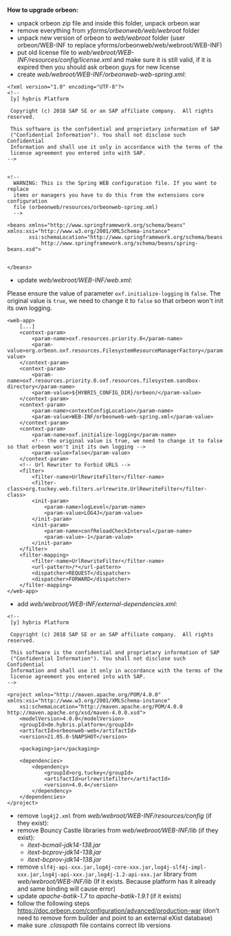 **How to upgrade orbeon:**

 * unpack orbeon zip file and inside this folder, unpack orbeon.war
 * remove everything from _yforms/orbeonweb/web/webroot_ folder
 * unpack new version of orbeon to _web/webroot_ folder (user orbeon/WEB-INF to replace yforms/orbeonweb/web/webroot/WEB-INF)
 * put old license file to _web/webroot/WEB-INF/resources/config/license.xml_ and make sure it is still valid, if it is expired then you should ask orbeon guys for new license
 * create _web/webroot/WEB-INF/orbeonweb-web-spring.xml_:

```
<?xml version="1.0" encoding="UTF-8"?>
<!--
 [y] hybris Platform
 
 Copyright (c) 2018 SAP SE or an SAP affiliate company.  All rights reserved.
 
 This software is the confidential and proprietary information of SAP
 ("Confidential Information"). You shall not disclose such Confidential
 Information and shall use it only in accordance with the terms of the
 license agreement you entered into with SAP.
-->


<!-- 
  WARNING: This is the Spring WEB configuration file. If you want to replace
  items or managers you have to do this from the extensions core configuration 
  file (orbeonweb/resources/orbeonweb-spring.xml) 
  -->

<beans xmlns="http://www.springframework.org/schema/beans" xmlns:xsi="http://www.w3.org/2001/XMLSchema-instance"
       xsi:schemaLocation="http://www.springframework.org/schema/beans
           http://www.springframework.org/schema/beans/spring-beans.xsd">

    
</beans>
```
 
 * update _web/webroot/WEB-INF/web.xml_:

Please ensure the value of parameter `oxf.initialize-logging` is `false`. The original value is `true`, we need to change it to `false` so that orbeon won't init its own logging.

```
<web-app>
    [...]
    <context-param>
        <param-name>oxf.resources.priority.0</param-name>
        <param-value>org.orbeon.oxf.resources.FilesystemResourceManagerFactory</param-value>
    </context-param>
    <context-param>
        <param-name>oxf.resources.priority.0.oxf.resources.filesystem.sandbox-directory</param-name>
        <param-value>${HYBRIS_CONFIG_DIR}/orbeon/</param-value>
    </context-param>
    <context-param>
        <param-name>contextConfigLocation</param-name>
        <param-value>WEB-INF/orbeonweb-web-spring.xml</param-value>
    </context-param>
    <context-param>
        <param-name>oxf.initialize-logging</param-name>
        <!-- the original value is true, we need to change it to false so that orbeon won't init its own logging -->
        <param-value>false</param-value>
    </context-param>
    <!-- Url Rewriter to Forbid URLS -->
    <filter>
        <filter-name>UrlRewriteFilter</filter-name>
        <filter-class>org.tuckey.web.filters.urlrewrite.UrlRewriteFilter</filter-class>
        <init-param>
            <param-name>logLevel</param-name>
            <param-value>LOG4J</param-value>
        </init-param>
        <init-param>
            <param-name>confReloadCheckInterval</param-name>
            <param-value>-1</param-value>
        </init-param>
    </filter>
    <filter-mapping>
        <filter-name>UrlRewriteFilter</filter-name>
        <url-pattern>/*</url-pattern>
        <dispatcher>REQUEST</dispatcher>
        <dispatcher>FORWARD</dispatcher>
    </filter-mapping>
</web-app>
```

* add _web/webroot/WEB-INF/external-dependencies.xml_:

```
<!--
 [y] hybris Platform

 Copyright (c) 2018 SAP SE or an SAP affiliate company.  All rights reserved.

 This software is the confidential and proprietary information of SAP
 ("Confidential Information"). You shall not disclose such Confidential
 Information and shall use it only in accordance with the terms of the
 license agreement you entered into with SAP.
-->

<project xmlns="http://maven.apache.org/POM/4.0.0" xmlns:xsi="http://www.w3.org/2001/XMLSchema-instance"
    xsi:schemaLocation="http://maven.apache.org/POM/4.0.0 http://maven.apache.org/xsd/maven-4.0.0.xsd">
    <modelVersion>4.0.0</modelVersion>
    <groupId>de.hybris.platform</groupId>
    <artifactId>orbeonweb-web</artifactId>
    <version>21.05.0-SNAPSHOT</version>

    <packaging>jar</packaging>

    <dependencies>
        <dependency>
            <groupId>org.tuckey</groupId>
            <artifactId>urlrewritefilter</artifactId>
            <version>4.0.4</version>
        </dependency>
    </dependencies>
</project>
```
* remove `log4j2.xml` from _web/webroot/WEB-INF/resources/config_ (if they exist):
* remove Bouncy Castle libraries from _web/webroot/WEB-INF/lib_ (if they exist):
    * _itext-bcmail-jdk14-138.jar_
    * _itext-bcprov-jdk14-138.jar_
    * _itext-bcprov-jdk14-138.jar_
* remove `slf4j-api-xxx.jar,log4j-core-xxx.jar,log4j-slf4j-impl-xxx.jar,log4j-api-xxx.jar,log4j-1.2-api-xxx.jar` library from _web/webroot/WEB-INF/lib_ (If it exists. Because platform has it already and same binding will cause error)
* update _apache-batik-1.7_ to _apache-batik-1.9.1_ (if it exists)
* follow the following steps https://doc.orbeon.com/configuration/advanced/production-war (don’t need to remove form builder and point to an external eXist database)
* make sure _.classpath_ file contains correct lib versions
